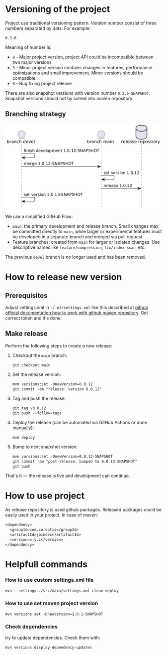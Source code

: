 # Versioning of the project

Project use traditional versioning pattern. Version number consist of three numbers separated by dots. For example:

```
0.3.6
```

Meaning of number is:

* `0` - Major project version, project API could be incompatible between two major versions
* `3` - Minor project version contains changes in features, performance optimizations and small improvement. Minor versions should be compatible.
* `6` - Bug fixing project release

There are also snapshot versions with version number `0.3.6-SNAPSHOT`. Snapshot versions should not by sotred into maven repository.

## Branching strategy

![project branching](./images/branching.png)

We use a simplified GitHub Flow:

* `main`: the primary development and release branch. Small changes may be committed directly to `main`, while larger or experimental features must be developed in a separate branch and merged via pull request.
* Feature branches: created from `main` for larger or isolated changes. Use descriptive names like `feature/compression`, `fix/index-scan`, etc.

The previous `devel` branch is no longer used and has been removed.

# How to release new version

## Prerequisites

 Adjust settings.xml in `~/.m2/settings.xml` like this described at [github official documentation how to work with github maven repository](https://docs.github.com/en/packages/working-with-a-github-packages-registry/working-with-the-apache-maven-registry). Get correct token and it's done.

## Make release

Perform the following steps to create a new release:

1. Checkout the `main` branch:

   ```
   git checkout main
   ```

2. Set the release version:

   ```
   mvn versions:set -DnewVersion=0.0.12
   git commit -am "release: version 0.0.12"
   ```

3. Tag and push the release:

   ```
   git tag v0.0.12
   git push --follow-tags
   ```

4. Deploy the release (can be automated via GitHub Actions or done manually):

   ```
   mvn deploy
   ```

5. Bump to next snapshot version:

   ```
   mvn versions:set -DnewVersion=0.0.13-SNAPSHOT
   git commit -am "post-release: bumped to 0.0.13-SNAPSHOT"
   git push
   ```

That's it — the release is live and development can continue.

# How to use project

As release repository is used github packages. Released packages could be easily used in your project. In case of maven:

```
<dependency>
  <groupId>com.coroptis</groupId>
  <artifactId>jbindex</artifactId>
  <version>x.y.z</version>
</dependency>
```

# Helpfull commands

### How to use custom settings.xml file

```
mvn --settings ./src/main/settings.xml clean deploy
```

### How to use set maven project version

```
mvn versions:set -DnewVersion=1.0.1-SNAPSHOT
```

### Check dependencies

try to update dependencies. Check them with:

```
mvn versions:display-dependency-updates
```
